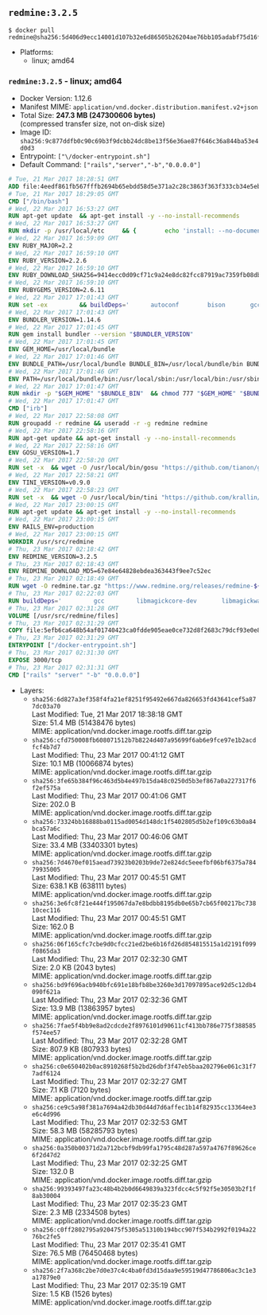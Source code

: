 ## `redmine:3.2.5`

```console
$ docker pull redmine@sha256:5d406d9ecc14001d107b32e6d86505b26204ae76bb105adabf75d16f5e83faa3
```

-	Platforms:
	-	linux; amd64

### `redmine:3.2.5` - linux; amd64

-	Docker Version: 1.12.6
-	Manifest MIME: `application/vnd.docker.distribution.manifest.v2+json`
-	Total Size: **247.3 MB (247300606 bytes)**  
	(compressed transfer size, not on-disk size)
-	Image ID: `sha256:9c877ddfb0c90c69b3f9dcbb24dc8be13f56e36ae87f646c36a844ba53e4d0d3`
-	Entrypoint: `["\/docker-entrypoint.sh"]`
-	Default Command: `["rails","server","-b","0.0.0.0"]`

```dockerfile
# Tue, 21 Mar 2017 18:28:51 GMT
ADD file:4eedf861fb567fffb2694b65ebdd58d5e371a2c28c3863f363f333cb34e5eb7b in / 
# Tue, 21 Mar 2017 18:29:05 GMT
CMD ["/bin/bash"]
# Wed, 22 Mar 2017 16:53:27 GMT
RUN apt-get update 	&& apt-get install -y --no-install-recommends 		bzip2 		ca-certificates 		libffi-dev 		libgdbm3 		libssl-dev 		libyaml-dev 		procps 		zlib1g-dev 	&& rm -rf /var/lib/apt/lists/*
# Wed, 22 Mar 2017 16:53:27 GMT
RUN mkdir -p /usr/local/etc 	&& { 		echo 'install: --no-document'; 		echo 'update: --no-document'; 	} >> /usr/local/etc/gemrc
# Wed, 22 Mar 2017 16:59:09 GMT
ENV RUBY_MAJOR=2.2
# Wed, 22 Mar 2017 16:59:10 GMT
ENV RUBY_VERSION=2.2.6
# Wed, 22 Mar 2017 16:59:10 GMT
ENV RUBY_DOWNLOAD_SHA256=9414ecc0d09cf71c9a24e8dc82fcc87919ac7359fb08db2791d6c32bfd157339
# Wed, 22 Mar 2017 16:59:10 GMT
ENV RUBYGEMS_VERSION=2.6.11
# Wed, 22 Mar 2017 17:01:43 GMT
RUN set -ex 		&& buildDeps=' 		autoconf 		bison 		gcc 		libbz2-dev 		libgdbm-dev 		libglib2.0-dev 		libncurses-dev 		libreadline-dev 		libxml2-dev 		libxslt-dev 		make 		ruby 		wget 		xz-utils 	' 	&& apt-get update 	&& apt-get install -y --no-install-recommends $buildDeps 	&& rm -rf /var/lib/apt/lists/* 		&& wget -O ruby.tar.xz "https://cache.ruby-lang.org/pub/ruby/${RUBY_MAJOR%-rc}/ruby-$RUBY_VERSION.tar.xz" 	&& echo "$RUBY_DOWNLOAD_SHA256 *ruby.tar.xz" | sha256sum -c - 		&& mkdir -p /usr/src/ruby 	&& tar -xJf ruby.tar.xz -C /usr/src/ruby --strip-components=1 	&& rm ruby.tar.xz 		&& cd /usr/src/ruby 		&& { 		echo '#define ENABLE_PATH_CHECK 0'; 		echo; 		cat file.c; 	} > file.c.new 	&& mv file.c.new file.c 		&& autoconf 	&& ./configure --disable-install-doc --enable-shared 	&& make -j"$(nproc)" 	&& make install 		&& apt-get purge -y --auto-remove $buildDeps 	&& cd / 	&& rm -r /usr/src/ruby 		&& gem update --system "$RUBYGEMS_VERSION"
# Wed, 22 Mar 2017 17:01:43 GMT
ENV BUNDLER_VERSION=1.14.6
# Wed, 22 Mar 2017 17:01:45 GMT
RUN gem install bundler --version "$BUNDLER_VERSION"
# Wed, 22 Mar 2017 17:01:45 GMT
ENV GEM_HOME=/usr/local/bundle
# Wed, 22 Mar 2017 17:01:46 GMT
ENV BUNDLE_PATH=/usr/local/bundle BUNDLE_BIN=/usr/local/bundle/bin BUNDLE_SILENCE_ROOT_WARNING=1 BUNDLE_APP_CONFIG=/usr/local/bundle
# Wed, 22 Mar 2017 17:01:46 GMT
ENV PATH=/usr/local/bundle/bin:/usr/local/sbin:/usr/local/bin:/usr/sbin:/usr/bin:/sbin:/bin
# Wed, 22 Mar 2017 17:01:47 GMT
RUN mkdir -p "$GEM_HOME" "$BUNDLE_BIN" 	&& chmod 777 "$GEM_HOME" "$BUNDLE_BIN"
# Wed, 22 Mar 2017 17:01:47 GMT
CMD ["irb"]
# Wed, 22 Mar 2017 22:58:08 GMT
RUN groupadd -r redmine && useradd -r -g redmine redmine
# Wed, 22 Mar 2017 22:58:16 GMT
RUN apt-get update && apt-get install -y --no-install-recommends 		ca-certificates 		wget 	&& rm -rf /var/lib/apt/lists/*
# Wed, 22 Mar 2017 22:58:16 GMT
ENV GOSU_VERSION=1.7
# Wed, 22 Mar 2017 22:58:20 GMT
RUN set -x 	&& wget -O /usr/local/bin/gosu "https://github.com/tianon/gosu/releases/download/$GOSU_VERSION/gosu-$(dpkg --print-architecture)" 	&& wget -O /usr/local/bin/gosu.asc "https://github.com/tianon/gosu/releases/download/$GOSU_VERSION/gosu-$(dpkg --print-architecture).asc" 	&& export GNUPGHOME="$(mktemp -d)" 	&& gpg --keyserver ha.pool.sks-keyservers.net --recv-keys B42F6819007F00F88E364FD4036A9C25BF357DD4 	&& gpg --batch --verify /usr/local/bin/gosu.asc /usr/local/bin/gosu 	&& rm -r "$GNUPGHOME" /usr/local/bin/gosu.asc 	&& chmod +x /usr/local/bin/gosu 	&& gosu nobody true
# Wed, 22 Mar 2017 22:58:21 GMT
ENV TINI_VERSION=v0.9.0
# Wed, 22 Mar 2017 22:58:23 GMT
RUN set -x 	&& wget -O /usr/local/bin/tini "https://github.com/krallin/tini/releases/download/$TINI_VERSION/tini" 	&& wget -O /usr/local/bin/tini.asc "https://github.com/krallin/tini/releases/download/$TINI_VERSION/tini.asc" 	&& export GNUPGHOME="$(mktemp -d)" 	&& gpg --keyserver ha.pool.sks-keyservers.net --recv-keys 6380DC428747F6C393FEACA59A84159D7001A4E5 	&& gpg --batch --verify /usr/local/bin/tini.asc /usr/local/bin/tini 	&& rm -r "$GNUPGHOME" /usr/local/bin/tini.asc 	&& chmod +x /usr/local/bin/tini 	&& tini -h
# Wed, 22 Mar 2017 23:00:15 GMT
RUN apt-get update && apt-get install -y --no-install-recommends 		imagemagick 		libmysqlclient18 		libpq5 		libsqlite3-0 				bzr 		git 		mercurial 		openssh-client 		subversion 	&& rm -rf /var/lib/apt/lists/*
# Wed, 22 Mar 2017 23:00:15 GMT
ENV RAILS_ENV=production
# Wed, 22 Mar 2017 23:00:15 GMT
WORKDIR /usr/src/redmine
# Thu, 23 Mar 2017 02:18:42 GMT
ENV REDMINE_VERSION=3.2.5
# Thu, 23 Mar 2017 02:18:43 GMT
ENV REDMINE_DOWNLOAD_MD5=67e84e64828ebdea363443f9ee7c52ec
# Thu, 23 Mar 2017 02:18:49 GMT
RUN wget -O redmine.tar.gz "https://www.redmine.org/releases/redmine-${REDMINE_VERSION}.tar.gz" 	&& echo "$REDMINE_DOWNLOAD_MD5 redmine.tar.gz" | md5sum -c - 	&& tar -xvf redmine.tar.gz --strip-components=1 	&& rm redmine.tar.gz files/delete.me log/delete.me 	&& mkdir -p tmp/pdf public/plugin_assets 	&& chown -R redmine:redmine ./
# Thu, 23 Mar 2017 02:22:03 GMT
RUN buildDeps=' 		gcc 		libmagickcore-dev 		libmagickwand-dev 		libmysqlclient-dev 		libpq-dev 		libsqlite3-dev 		make 		patch 	' 	&& set -ex 	&& apt-get update && apt-get install -y $buildDeps --no-install-recommends 	&& rm -rf /var/lib/apt/lists/* 	&& bundle install --without development test 	&& for adapter in mysql2 postgresql sqlite3; do 		echo "$RAILS_ENV:" > ./config/database.yml; 		echo "  adapter: $adapter" >> ./config/database.yml; 		bundle install --without development test; 	done 	&& rm ./config/database.yml 	&& apt-get purge -y --auto-remove $buildDeps
# Thu, 23 Mar 2017 02:31:28 GMT
VOLUME [/usr/src/redmine/files]
# Thu, 23 Mar 2017 02:31:29 GMT
COPY file:5efb6ca648b54af01740423ca0fdde905eae0ce732d8f2683c79dcf93e0e86c5 in / 
# Thu, 23 Mar 2017 02:31:29 GMT
ENTRYPOINT ["/docker-entrypoint.sh"]
# Thu, 23 Mar 2017 02:31:30 GMT
EXPOSE 3000/tcp
# Thu, 23 Mar 2017 02:31:31 GMT
CMD ["rails" "server" "-b" "0.0.0.0"]
```

-	Layers:
	-	`sha256:6d827a3ef358f4fa21ef8251f95492e667da826653fd43641cef5a877dc03a70`  
		Last Modified: Tue, 21 Mar 2017 18:38:18 GMT  
		Size: 51.4 MB (51438476 bytes)  
		MIME: application/vnd.docker.image.rootfs.diff.tar.gzip
	-	`sha256:cfd750008fb608071512b7b8224d407a95699f6ab6e9fce97e1b2acdfcf4b7d7`  
		Last Modified: Thu, 23 Mar 2017 00:41:12 GMT  
		Size: 10.1 MB (10066874 bytes)  
		MIME: application/vnd.docker.image.rootfs.diff.tar.gzip
	-	`sha256:3fe65b384f96c463d5b4e497b15da48c0250d5b3ef867a0a227317f6f2ef575a`  
		Last Modified: Thu, 23 Mar 2017 00:41:06 GMT  
		Size: 202.0 B  
		MIME: application/vnd.docker.image.rootfs.diff.tar.gzip
	-	`sha256:73324bb16888ba0115ad0054d148dc1f5402805d5b2ef109c63b0a84bca57a6c`  
		Last Modified: Thu, 23 Mar 2017 00:46:06 GMT  
		Size: 33.4 MB (33403301 bytes)  
		MIME: application/vnd.docker.image.rootfs.diff.tar.gzip
	-	`sha256:7d4670ef015aead73923b0203b9de72e824dc5eeefbf06bf6375a78479935005`  
		Last Modified: Thu, 23 Mar 2017 00:45:51 GMT  
		Size: 638.1 KB (638111 bytes)  
		MIME: application/vnd.docker.image.rootfs.diff.tar.gzip
	-	`sha256:3e6fc8f21e444f195067da7e8bdbb8195db0e65b7cb65f00217bc73810cec116`  
		Last Modified: Thu, 23 Mar 2017 00:45:51 GMT  
		Size: 162.0 B  
		MIME: application/vnd.docker.image.rootfs.diff.tar.gzip
	-	`sha256:06f165cfc7cbe9d0cfcc21ed2be6b16fd26d854815515a1d2191f099f0865da3`  
		Last Modified: Thu, 23 Mar 2017 02:32:30 GMT  
		Size: 2.0 KB (2043 bytes)  
		MIME: application/vnd.docker.image.rootfs.diff.tar.gzip
	-	`sha256:bd9f696acb940bfc691e18bfb8be3260e3d17097895ace92d5c12db4090f621a`  
		Last Modified: Thu, 23 Mar 2017 02:32:36 GMT  
		Size: 13.9 MB (13863957 bytes)  
		MIME: application/vnd.docker.image.rootfs.diff.tar.gzip
	-	`sha256:7fae5f4bb9e8ad2cdcde2f8976101d90611cf413bb786e775f388585f574ee57`  
		Last Modified: Thu, 23 Mar 2017 02:32:28 GMT  
		Size: 807.9 KB (807933 bytes)  
		MIME: application/vnd.docker.image.rootfs.diff.tar.gzip
	-	`sha256:c0e650402b0ac8910268f5b2bd26dbf3f47eb5baa202796e061c31f77adf6124`  
		Last Modified: Thu, 23 Mar 2017 02:32:27 GMT  
		Size: 7.1 KB (7120 bytes)  
		MIME: application/vnd.docker.image.rootfs.diff.tar.gzip
	-	`sha256:ce9c5a98f381a7694a42db30d44d7d6affec1b14f82935cc13364ee3e6c4d996`  
		Last Modified: Thu, 23 Mar 2017 02:32:53 GMT  
		Size: 58.3 MB (58285793 bytes)  
		MIME: application/vnd.docker.image.rootfs.diff.tar.gzip
	-	`sha256:0a350b00371d2a712bcbf9db99fa1795c48d287a597a4767f89626ce6f2d47d2`  
		Last Modified: Thu, 23 Mar 2017 02:32:25 GMT  
		Size: 132.0 B  
		MIME: application/vnd.docker.image.rootfs.diff.tar.gzip
	-	`sha256:99393497fa23c48b4b2b0d6649839a323fdcc4c5f92f5e30503b2f1f8ab30004`  
		Last Modified: Thu, 23 Mar 2017 02:35:23 GMT  
		Size: 2.3 MB (2334508 bytes)  
		MIME: application/vnd.docker.image.rootfs.diff.tar.gzip
	-	`sha256:c0ff2802795a920475f5305a51310b194bcc907f534b2992f0194a2276bc2fe5`  
		Last Modified: Thu, 23 Mar 2017 02:35:41 GMT  
		Size: 76.5 MB (76450468 bytes)  
		MIME: application/vnd.docker.image.rootfs.diff.tar.gzip
	-	`sha256:2f7a368c2be7d0e37c4c4ba0fd3d15daa9e59519d47786806ac3c1e3a17879e0`  
		Last Modified: Thu, 23 Mar 2017 02:35:19 GMT  
		Size: 1.5 KB (1526 bytes)  
		MIME: application/vnd.docker.image.rootfs.diff.tar.gzip
